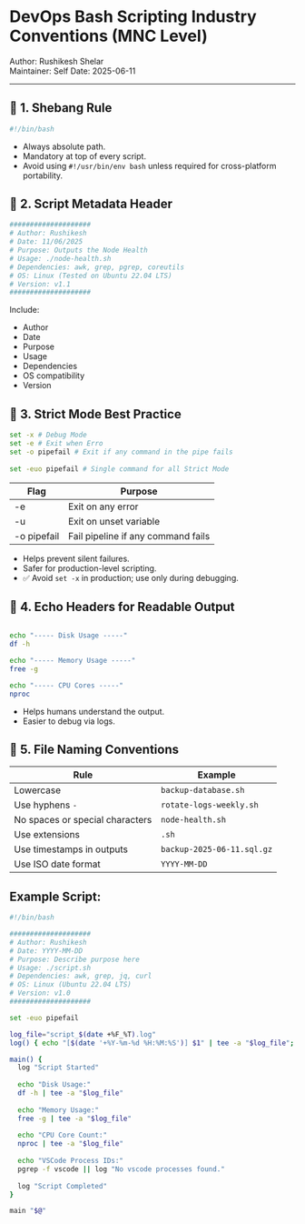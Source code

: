 # DevOps Bash Scripting Industry Conventions (MNC Level)

Author: Rushikesh Shelar  
Maintainer: Self
Date: 2025-06-11

---

## 📌 1. Shebang Rule

```bash
#!/bin/bash
```
- Always absolute path.
- Mandatory at top of every script.
- Avoid using `#!/usr/bin/env bash` unless required for cross-platform portability.

## 📌 2. Script Metadata Header
```bash
####################
# Author: Rushikesh
# Date: 11/06/2025
# Purpose: Outputs the Node Health
# Usage: ./node-health.sh
# Dependencies: awk, grep, pgrep, coreutils
# OS: Linux (Tested on Ubuntu 22.04 LTS)
# Version: v1.1
####################
```
Include:
- Author
- Date
- Purpose
- Usage
- Dependencies
- OS compatibility
- Version

## 📌 3. Strict Mode Best Practice
```bash
set -x # Debug Mode 
set -e # Exit when Erro
set -o pipefail # Exit if any command in the pipe fails
 
set -euo pipefail # Single command for all Strict Mode
```

| Flag        | Purpose                            |
| ----------- | ---------------------------------- |
| -e          | Exit on any error                  |
| -u          | Exit on unset variable             |
| -o pipefail | Fail pipeline if any command fails |

- Helps prevent silent failures.
- Safer for production-level scripting.
- ✅ Avoid `set -x` in production; use only during debugging.

## 📌 4. Echo Headers for Readable Output
```bash

echo "----- Disk Usage -----"
df -h

echo "----- Memory Usage -----"
free -g

echo "----- CPU Cores -----"
nproc
```
- Helps humans understand the output.
- Easier to debug via logs.

## 📌 5. File Naming Conventions
| Rule                            | Example                    |
| ------------------------------- | -------------------------- |
| Lowercase                       | `backup-database.sh`       |
| Use hyphens `-`                 | `rotate-logs-weekly.sh`    |
| No spaces or special characters | `node-health.sh`           |
| Use extensions                  | `.sh`                      |
| Use timestamps in outputs       | `backup-2025-06-11.sql.gz` |
| Use ISO date format             | `YYYY-MM-DD`               |


## Example Script:
```bash
#!/bin/bash

####################
# Author: Rushikesh
# Date: YYYY-MM-DD
# Purpose: Describe purpose here
# Usage: ./script.sh
# Dependencies: awk, grep, jq, curl
# OS: Linux (Ubuntu 22.04 LTS)
# Version: v1.0
####################

set -euo pipefail

log_file="script_$(date +%F_%T).log"
log() { echo "[$(date '+%Y-%m-%d %H:%M:%S')] $1" | tee -a "$log_file"; }

main() {
  log "Script Started"
  
  echo "Disk Usage:"
  df -h | tee -a "$log_file"
  
  echo "Memory Usage:"
  free -g | tee -a "$log_file"
  
  echo "CPU Core Count:"
  nproc | tee -a "$log_file"
  
  echo "VSCode Process IDs:"
  pgrep -f vscode || log "No vscode processes found."
  
  log "Script Completed"
}

main "$@"
```
